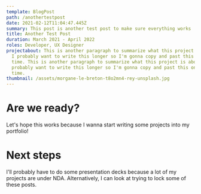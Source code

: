 ```yaml
---
template: BlogPost
path: /anothertestpost
date: 2021-02-12T11:04:47.445Z
summary: This post is another test post to make sure everything works
title: Another Test Post
duration: March 2021 - April 2022
roles: Developer, UX Designer
projectabout: This is another paragraph to summarize what this project is about.
  I probably want to write this longer so I'm gonna copy and past this one more
  time. This is another paragraph to summarize what this project is about. I
  probably want to write this longer so I'm gonna copy and past this one more
  time.
thumbnail: /assets/morgane-le-breton-t8o2mn4-rey-unsplash.jpg
---
```

# Are we ready?

Let's hope this works because I wanna start writing some projects into my portfolio!



# Next steps

I'll probably have to do some presentation decks because a lot of my projects are under NDA. Alternatively, I can look at trying to lock some of these posts.
